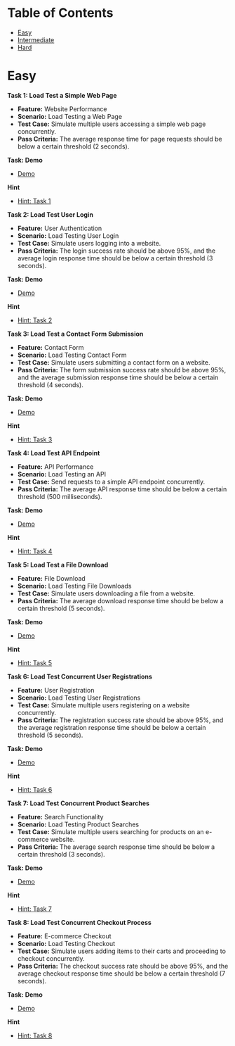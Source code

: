 # Table of Contents

- [Easy](#easy)
- [Intermediate](#intermediate)
- [Hard](#hard)

# Easy

**Task 1: Load Test a Simple Web Page**

- **Feature:** Website Performance
- **Scenario:** Load Testing a Web Page
- **Test Case:** Simulate multiple users accessing a simple web page concurrently. 
- **Pass Criteria:** The average response time for page requests should be below a certain threshold (2 seconds).

**Task: Demo**

- [Demo](https://automationpanda.com/)

**Hint**

- [Hint: Task 1](./hints/loadTesting/task1-easy.md)

**Task 2: Load Test User Login**

- **Feature:** User Authentication
- **Scenario:** Load Testing User Login
- **Test Case:** Simulate users logging into a website. 
- **Pass Criteria:** The login success rate should be above 95%, and the average login response time should be below a certain threshold (3 seconds).

**Task: Demo**

- [Demo](https://www.demoblaze.com/index.html)

**Hint**

- [Hint: Task 2](./hints/loadTesting/task2-easy.md)

**Task 3: Load Test a Contact Form Submission**

- **Feature:** Contact Form
- **Scenario:** Load Testing Contact Form
- **Test Case:** Simulate users submitting a contact form on a website. 
- **Pass Criteria:** The form submission success rate should be above 95%, and the average submission response time should be below a certain threshold (4 seconds).

**Task: Demo**

- [Demo](https://automationintesting.online/)

**Hint**

- [Hint: Task 3](./hints/loadTesting/task3-easy.md)

**Task 4: Load Test API Endpoint**

- **Feature:** API Performance
- **Scenario:** Load Testing an API
- **Test Case:** Send requests to a simple API endpoint concurrently. 
- **Pass Criteria:** The average API response time should be below a certain threshold (500 milliseconds).

**Task: Demo**

- [Demo](https://jsonplaceholder.typicode.com/posts)

**Hint**

- [Hint: Task 4](./hints/loadTesting/task4-easy.md)

**Task 5: Load Test a File Download**

- **Feature:** File Download
- **Scenario:** Load Testing File Downloads
- **Test Case:** Simulate users downloading a file from a website. 
- **Pass Criteria:** The average download response time should be below a certain threshold (5 seconds).

**Task: Demo**

- [Demo](https://getsamplefiles.com/sample-document-files)

**Hint**

- [Hint: Task 5](./hints/loadTesting/task5-easy.md)

**Task 6: Load Test Concurrent User Registrations**

- **Feature:** User Registration
- **Scenario:** Load Testing User Registrations
- **Test Case:** Simulate multiple users registering on a website concurrently. 
- **Pass Criteria:** The registration success rate should be above 95%, and the average registration response time should be below a certain threshold (5 seconds).

**Task: Demo**

- [Demo](https://magento.softwaretestingboard.com/customer/account/create/)

**Hint**

- [Hint: Task 6](./hints/loadTesting/task6-easy.md)

**Task 7: Load Test Concurrent Product Searches**

- **Feature:** Search Functionality
- **Scenario:** Load Testing Product Searches
- **Test Case:** Simulate multiple users searching for products on an e-commerce website. 
- **Pass Criteria:** The average search response time should be below a certain threshold (3 seconds).

**Task: Demo**

- [Demo](https://magento.softwaretestingboard.com/)

**Hint**

- [Hint: Task 7](./hints/loadTesting/task7-easy.md)


**Task 8: Load Test Concurrent Checkout Process**

- **Feature:** E-commerce Checkout
- **Scenario:** Load Testing Checkout
- **Test Case:** Simulate users adding items to their carts and proceeding to checkout concurrently. 
- **Pass Criteria:** The checkout success rate should be above 95%, and the average checkout response time should be below a certain threshold (7 seconds).

**Task: Demo**

- [Demo](https://www.made-in-china.com/)

**Hint**

- [Hint: Task 8](./hints/loadTesting/task8-easy.md)